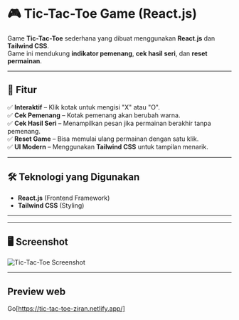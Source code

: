 # 🎮 Tic-Tac-Toe Game (React.js)

Game **Tic-Tac-Toe** sederhana yang dibuat menggunakan **React.js** dan **Tailwind CSS**.  
Game ini mendukung **indikator pemenang**, **cek hasil seri**, dan **reset permainan**.

---

## 🚀 Fitur
✅ **Interaktif** – Klik kotak untuk mengisi "X" atau "O".  
✅ **Cek Pemenang** – Kotak pemenang akan berubah warna.  
✅ **Cek Hasil Seri** – Menampilkan pesan jika permainan berakhir tanpa pemenang.  
✅ **Reset Game** – Bisa memulai ulang permainan dengan satu klik.  
✅ **UI Modern** – Menggunakan **Tailwind CSS** untuk tampilan menarik.  

---

## 🛠️ Teknologi yang Digunakan
- **React.js** (Frontend Framework)  
- **Tailwind CSS** (Styling)  

---


---

## 🖥️ Screenshot
![Tic-Tac-Toe Screenshot](https://tic-tac-toe-ziran.netlify.app/)  

---

## Preview web
Go[https://tic-tac-toe-ziran.netlify.app/]
